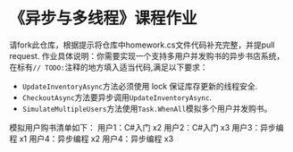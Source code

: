 # 《异步与多线程》课程作业
请fork此仓库，根据提示将仓库中homework.cs文件代码补充完整，并提pull request.
作业具体说明：你需要实现一个支持多用户并发购书的异步书店系统，在标有`// TODO:`注释的地方填入适当代码,满足以下要求：
- `UpdateInventoryAsync`方法必须使用 lock 保证库存更新的线程安全.
- `CheckoutAsync`方法要异步调用`UpdateInventoryAsync`.
- `SimulateMultipleUsers`方法使用`Task.WhenAll`模拟多个用户并发购书。

模拟用户购书清单如下：
用户1：C#入门 x2
用户2：C#入门 x3
用户3：异步编程 x1
用户4：异步编程 x2
用户4：异步编程 x3
